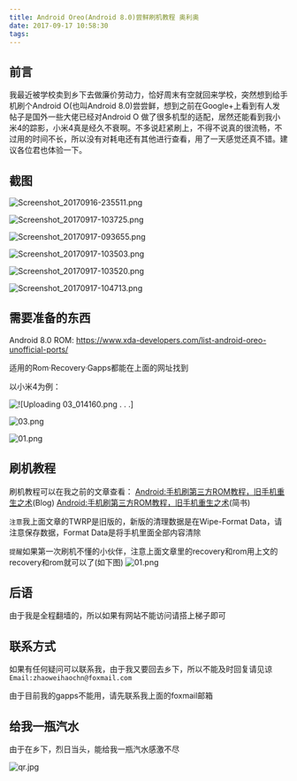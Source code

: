 ```yaml
---
title: Android Oreo(Android 8.0)尝鲜刷机教程 奥利奥
date: 2017-09-17 10:58:30
tags:
---
```

## 前言
我最近被学校卖到乡下去做廉价劳动力，恰好周末有空就回来学校，突然想到给手机刷个Android O(也叫Android 8.0)尝尝鲜，想到之前在Google+上看到有人发帖子是国外一些大佬已经对Android O 做了很多机型的适配，居然还能看到我小米4的踪影，小米4真是经久不衰啊。不多说赶紧刷上，不得不说真的很流畅，不过用的时间不长，所以没有对耗电还有其他进行查看，用了一天感觉还真不错。建议各位君也体验一下。

## 截图

![Screenshot_20170916-235511.png](http://upload-images.jianshu.io/upload_images/5796527-2829fb39b6b86721.png?imageMogr2/auto-orient/strip%7CimageView2/2/w/1240)

![Screenshot_20170917-103725.png](http://upload-images.jianshu.io/upload_images/5796527-89e14ba3b3646a88.png?imageMogr2/auto-orient/strip%7CimageView2/2/w/1240)

![Screenshot_20170917-093655.png](http://upload-images.jianshu.io/upload_images/5796527-d8779040ac683410.png?imageMogr2/auto-orient/strip%7CimageView2/2/w/1240)

![Screenshot_20170917-103503.png](http://upload-images.jianshu.io/upload_images/5796527-fab78d9013cb11c1.png?imageMogr2/auto-orient/strip%7CimageView2/2/w/1240)

![Screenshot_20170917-103520.png](http://upload-images.jianshu.io/upload_images/5796527-02308c88aa2cd08d.png?imageMogr2/auto-orient/strip%7CimageView2/2/w/1240)


![Screenshot_20170917-104713.png](http://upload-images.jianshu.io/upload_images/5796527-0c0a756dfd41e5fa.png?imageMogr2/auto-orient/strip%7CimageView2/2/w/1240)





## 需要准备的东西
Android 8.0 ROM: https://www.xda-developers.com/list-android-oreo-unofficial-ports/

适用的Rom·Recovery·Gapps都能在上面的网址找到

以小米4为例：


![
![Uploading 03_014160.png . . .]
](http://upload-images.jianshu.io/upload_images/5796527-df81e082ffa9b872.png?imageMogr2/auto-orient/strip%7CimageView2/2/w/1240)


![03.png](http://upload-images.jianshu.io/upload_images/5796527-8a45f1f75f858dae.png?imageMogr2/auto-orient/strip%7CimageView2/2/w/1240)


![01.png](http://upload-images.jianshu.io/upload_images/5796527-d9daa5207cdaac54.png?imageMogr2/auto-orient/strip%7CimageView2/2/w/1240)



## 刷机教程

刷机教程可以在我之前的文章查看：
[Android:手机刷第三方ROM教程，旧手机重生之术](http://zhaoweihao.me/2017/05/05/Android-%E6%89%8B%E6%9C%BA%E5%88%B7%E7%AC%AC%E4%B8%89%E6%96%B9ROM%E6%95%99%E7%A8%8B%EF%BC%8C%E6%97%A7%E6%89%8B%E6%9C%BA%E9%87%8D%E7%94%9F%E4%B9%8B%E6%9C%AF/)(Blog)
[Android:手机刷第三方ROM教程，旧手机重生之术](http://www.jianshu.com/p/d37eddad10f7)(简书)

`注意`我上面文章的TWRP是旧版的，新版的清理数据是在Wipe-Format Data，请注意保存数据，Format Data是将手机里面全部内容清除

`提醒`如果第一次刷机不懂的小伙伴，注意上面文章里的recovery和rom用上文的recovery和rom就可以了(如下图)
![01.png](http://upload-images.jianshu.io/upload_images/5796527-d9daa5207cdaac54.png?imageMogr2/auto-orient/strip%7CimageView2/2/w/1240)

## 后语
由于我是全程翻墙的，所以如果有网站不能访问请搭上梯子即可

## 联系方式
如果有任何疑问可以联系我，由于我又要回去乡下，所以不能及时回复请见谅
```Email:zhaoweihaochn@foxmail.com```

由于目前我的gapps不能用，请先联系我上面的foxmail邮箱

## 给我一瓶汽水
由于在乡下，烈日当头，能给我一瓶汽水感激不尽

![qr.jpg](http://upload-images.jianshu.io/upload_images/5796527-86bd4611744b2097.jpg?imageMogr2/auto-orient/strip%7CimageView2/2/w/1240)